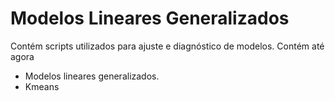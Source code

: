 #  Modelos Lineares Generalizados
 Contém scripts utilizados para ajuste e diagnóstico de modelos. Contém até agora
 - Modelos lineares generalizados.
 - Kmeans
